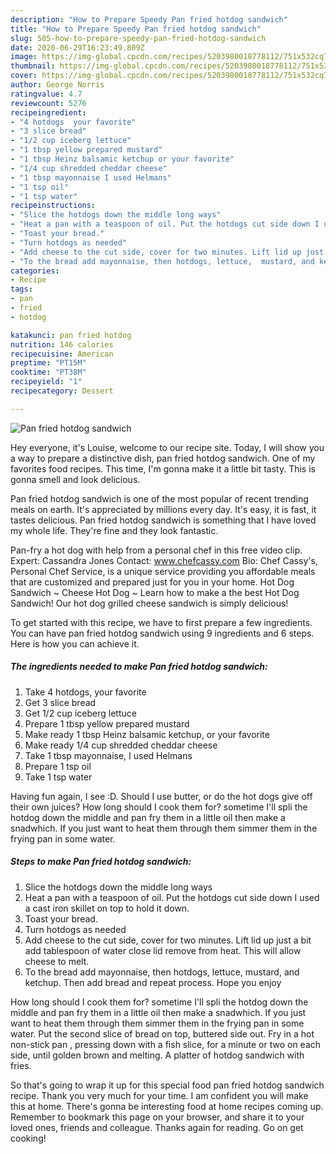 ```yaml
---
description: "How to Prepare Speedy Pan fried hotdog sandwich"
title: "How to Prepare Speedy Pan fried hotdog sandwich"
slug: 505-how-to-prepare-speedy-pan-fried-hotdog-sandwich
date: 2020-06-29T16:23:49.809Z
image: https://img-global.cpcdn.com/recipes/5203980018778112/751x532cq70/pan-fried-hotdog-sandwich-recipe-main-photo.jpg
thumbnail: https://img-global.cpcdn.com/recipes/5203980018778112/751x532cq70/pan-fried-hotdog-sandwich-recipe-main-photo.jpg
cover: https://img-global.cpcdn.com/recipes/5203980018778112/751x532cq70/pan-fried-hotdog-sandwich-recipe-main-photo.jpg
author: George Norris
ratingvalue: 4.7
reviewcount: 5276
recipeingredient:
- "4 hotdogs  your favorite"
- "3 slice bread"
- "1/2 cup iceberg lettuce"
- "1 tbsp yellow prepared mustard"
- "1 tbsp Heinz balsamic ketchup or your favorite"
- "1/4 cup shredded cheddar cheese"
- "1 tbsp mayonnaise I used Helmans"
- "1 tsp oil"
- "1 tsp water"
recipeinstructions:
- "Slice the hotdogs down the middle long ways"
- "Heat a pan with a teaspoon of oil. Put the hotdogs cut side down I used a cast iron skillet on top to hold it down."
- "Toast your bread."
- "Turn hotdogs as needed"
- "Add cheese to the cut side, cover for two minutes. Lift lid up just a bit add tablespoon of water close lid remove from heat. This will allow cheese to melt."
- "To the bread add mayonnaise, then hotdogs, lettuce,  mustard, and ketchup. Then add bread and repeat process.  Hope you enjoy"
categories:
- Recipe
tags:
- pan
- fried
- hotdog

katakunci: pan fried hotdog 
nutrition: 146 calories
recipecuisine: American
preptime: "PT15M"
cooktime: "PT38M"
recipeyield: "1"
recipecategory: Dessert

---
```



![Pan fried hotdog sandwich](https://img-global.cpcdn.com/recipes/5203980018778112/751x532cq70/pan-fried-hotdog-sandwich-recipe-main-photo.jpg)

Hey everyone, it's Louise, welcome to our recipe site. Today, I will show you a way to prepare a distinctive dish, pan fried hotdog sandwich. One of my favorites food recipes. This time, I'm gonna make it a little bit tasty. This is gonna smell and look delicious.

Pan fried hotdog sandwich is one of the most popular of recent trending meals on earth. It's appreciated by millions every day. It's easy, it is fast, it tastes delicious. Pan fried hotdog sandwich is something that I have loved my whole life. They're fine and they look fantastic.

Pan-fry a hot dog with help from a personal chef in this free video clip. Expert: Cassandra Jones Contact: www.chefcassy.com Bio: Chef Cassy&#39;s, Personal Chef Service, is a unique service providing you affordable meals that are customized and prepared just for you in your home. Hot Dog Sandwich ~ Cheese Hot Dog ~ Learn how to make a the best Hot Dog Sandwich! Our hot dog grilled cheese sandwich is simply delicious!


To get started with this recipe, we have to first prepare a few ingredients. You can have pan fried hotdog sandwich using 9 ingredients and 6 steps. Here is how you can achieve it.

<!--inarticleads1-->

##### The ingredients needed to make Pan fried hotdog sandwich:

1. Take 4 hotdogs,  your favorite
1. Get 3 slice bread
1. Get 1/2 cup iceberg lettuce
1. Prepare 1 tbsp yellow prepared mustard
1. Make ready 1 tbsp Heinz balsamic ketchup, or your favorite
1. Make ready 1/4 cup shredded cheddar cheese
1. Take 1 tbsp mayonnaise, I used Helmans
1. Prepare 1 tsp oil
1. Take 1 tsp water


Having fun again, I see :D. Should I use butter, or do the hot dogs give off their own juices? How long should I cook them for? sometime I&#39;ll spli the hotdog down the middle and pan fry them in a little oil then make a snadwhich. If you just want to heat them through them simmer them in the frying pan in some water. 

<!--inarticleads2-->

##### Steps to make Pan fried hotdog sandwich:

1. Slice the hotdogs down the middle long ways
1. Heat a pan with a teaspoon of oil. Put the hotdogs cut side down I used a cast iron skillet on top to hold it down.
1. Toast your bread.
1. Turn hotdogs as needed
1. Add cheese to the cut side, cover for two minutes. Lift lid up just a bit add tablespoon of water close lid remove from heat. This will allow cheese to melt.
1. To the bread add mayonnaise, then hotdogs, lettuce,  mustard, and ketchup. Then add bread and repeat process.  Hope you enjoy


How long should I cook them for? sometime I&#39;ll spli the hotdog down the middle and pan fry them in a little oil then make a snadwhich. If you just want to heat them through them simmer them in the frying pan in some water. Put the second slice of bread on top, buttered side out. Fry in a hot non-stick pan , pressing down with a fish slice, for a minute or two on each side, until golden brown and melting. A platter of hotdog sandwich with fries. 

So that's going to wrap it up for this special food pan fried hotdog sandwich recipe. Thank you very much for your time. I am confident you will make this at home. There's gonna be interesting food at home recipes coming up. Remember to bookmark this page on your browser, and share it to your loved ones, friends and colleague. Thanks again for reading. Go on get cooking!
